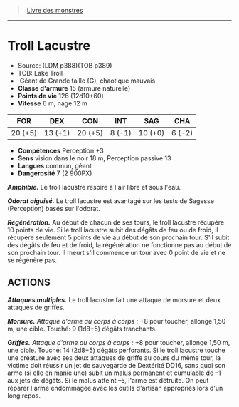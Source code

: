﻿> [Livre des monstres](tome_of_beasts_old.md)

---

# Troll Lacustre

- Source: (LDM p388)(TOB p389)
- TOB: Lake Troll
-  Géant de Grande taille (G), chaotique mauvais
- **Classe d'armure** 15 (armure naturelle)
- **Points de vie** 126 (12d10+60)
- **Vitesse** 6 m, nage 12 m

|FOR|DEX|CON|INT|SAG|CHA|
|---|---|---|---|---|---|
|20 (+5)|13 (+1)|20 (+5)|8 (-1)|10 (+0)|6 (-2)|

- **Compétences** Perception +3
- **Sens** vision dans le noir 18 m, Perception passive 13
- **Langues** commun, géant
- **Dangerosité** 7 (2 900PX)

**_Amphibie._** Le troll lacustre respire à l'air libre et sous l'eau.

**_Odorat aiguisé._** Le troll lacustre est avantagé sur les tests de Sagesse (Perception) basés sur l'odorat.

**_Régénération._** Au début de chacun de ses tours, le troll lacustre récupère 10 points de vie. Si le troll lacustre subit des dégâts de feu ou de froid, il récupère seulement 5 points de vie au début de son prochain tour. S'il subit des dégâts de feu et de froid, la régénération ne fonctionne pas au début de son prochain tour. Il meurt s'il commence un tour avec 0 point de vie et ne se régénère pas.

## ACTIONS

**_Attaques multiples._** Le troll lacustre fait une attaque de morsure et deux attaques de griffes.

**_Morsure._** _Attaque d'arme au corps à corps :_ +8 pour toucher, allonge 1,50 m, une cible. Touché: 9 (1d8+5) dégâts tranchants.

**_Griffes._** _Attaque d'arme au corps à corps :_ +8 pour toucher, allonge 1,50 m, une cible. Touché: 14 (2d8+5) dégâts perforants. Si le troll lacustre touche une créature avec ses deux attaques de griffe au cours du même tour, la victime doit réussir un jet de sauvegarde de Dextérité DD16, sans quoi son arme (si elle en manie une) subit un malus permanent et cumulable de –1 aux jets de dégâts. Si le malus atteint –5, l'arme est détruite. On peut réparer l'arme endommagée avec les outils d'artisan appropriés lors d'un long repos.

